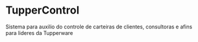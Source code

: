 # TupperControl
Sistema para auxilio do controle de carteiras de clientes, consultoras e afins para lideres da Tupperware
